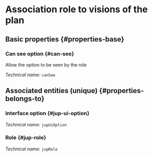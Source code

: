 # Association role to visions of the plan
<!--- THIS FILE IS GENERATED PLEASE DO NOT EDIT IT DIRECTLY --->



<OH code="jupRoleToJupUiOption"/>






## Basic properties {#properties-base}
    
### Can see option {#can-see}

Allow the option to be seen by the role

*Technical name:* ```canSee```
<PH code="jupRoleToJupUiOption:canSee"/>

    

## Associated entities (unique) {#properties-belongs-to}

### Interface option {#jup-ui-option}



*Technical name:* ```jupUiOption```
<PH code="jupRoleToJupUiOption:jupUiOption"/>

### Role {#jup-role}



*Technical name:* ```jupRole```
<PH code="jupRoleToJupUiOption:jupRole"/>





